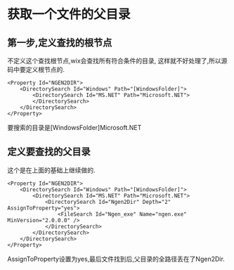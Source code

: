 # 获取一个文件的父目录

## 第一步,定义查找的根节点

不定义这个查找根节点,wix会查找所有符合条件的目录,
这样就不好处理了,所以源码中要定义根节点的.

    <Property Id="NGEN2DIR">
        <DirectorySearch Id="Windows" Path="[WindowsFolder]">
            <DirectorySearch Id="MS.NET" Path="Microsoft.NET">
            </DirectorySearch>
        </DirectorySearch>
    </Property>

要搜索的目录是[WindowsFolder]Microsoft.NET 

## 定义要查找的父目录

这个是在上面的基础上继续做的.

    <Property Id="NGEN2DIR">
        <DirectorySearch Id="Windows" Path="[WindowsFolder]">
            <DirectorySearch Id="MS.NET" Path="Microsoft.NET">
                <DirectorySearch Id="Ngen2Dir" Depth="2" AssignToProperty="yes">
                    <FileSearch Id="Ngen_exe" Name="ngen.exe" MinVersion="2.0.0.0" />
                </DirectorySearch>
            </DirectorySearch>
        </DirectorySearch>
    </Property>

AssignToProperty设置为yes,最后文件找到后,父目录的全路径丢在了Ngen2Dir.
